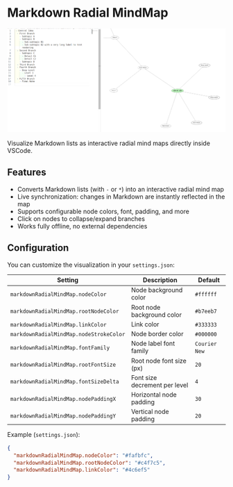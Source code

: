 # Markdown Radial MindMap

![MindMap Example](screenshot.png)

Visualize Markdown lists as interactive radial mind maps directly inside VSCode.

## Features

- Converts Markdown lists (with `-` or `*`) into an interactive radial mind map
- Live synchronization: changes in Markdown are instantly reflected in the map
- Supports configurable node colors, font, padding, and more
- Click on nodes to collapse/expand branches
- Works fully offline, no external dependencies

## Configuration

You can customize the visualization in your `settings.json`:

| Setting                                 | Description                        | Default          |
|------------------------------------------|------------------------------------|------------------|
| `markdownRadialMindMap.nodeColor`        | Node background color              | `#ffffff`        |
| `markdownRadialMindMap.rootNodeColor`    | Root node background color         | `#b7eeb7`        |
| `markdownRadialMindMap.linkColor`        | Link color                         | `#333333`        |
| `markdownRadialMindMap.nodeStrokeColor`  | Node border color                  | `#000000`        |
| `markdownRadialMindMap.fontFamily`       | Node label font family             | `Courier New`    |
| `markdownRadialMindMap.rootFontSize`     | Root node font size (px)           | `20`             |
| `markdownRadialMindMap.fontSizeDelta`    | Font size decrement per level      | `4`              |
| `markdownRadialMindMap.nodePaddingX`     | Horizontal node padding            | `30`             |
| `markdownRadialMindMap.nodePaddingY`     | Vertical node padding              | `20`             |

Example (`settings.json`):

```json
{
  "markdownRadialMindMap.nodeColor": "#fafbfc",
  "markdownRadialMindMap.rootNodeColor": "#c4f7c5",
  "markdownRadialMindMap.linkColor": "#4c6ef5"
}
